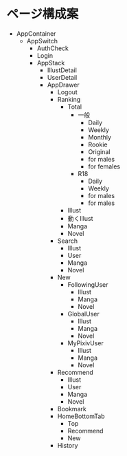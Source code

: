 # ページ構成案
- AppContainer
  - AppSwitch
    - AuthCheck
    - Login
    - AppStack
      - IllustDetail
      - UserDetail
      - AppDrawer
        - Logout
        - Ranking
          - Total
            - 一般
              - Daily
              - Weekly
              - Monthly
              - Rookie
              - Original
              - for males
              - for females
            - R18
              - Daily
              - Weekly
              - for males
              - for males
          - Illust
          - 動くIllust
          - Manga
          - Novel
        - Search
          - Illust
          - User
          - Manga
          - Novel
        - New
          - FollowingUser
            - Illust
            - Manga
            - Novel
          - GlobalUser
            - Illust
            - Manga
            - Novel
          - MyPixivUser
            - Illust
            - Manga
            - Novel
        - Recommend
          - Illust
          - User
          - Manga
          - Novel
        - Bookmark
        - HomeBottomTab
          - Top
          - Recommend
          - New
        - History
